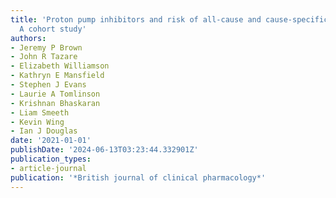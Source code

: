 ```yaml
---
title: 'Proton pump inhibitors and risk of all-cause and cause-specific mortality:
  A cohort study'
authors:
- Jeremy P Brown
- John R Tazare
- Elizabeth Williamson
- Kathryn E Mansfield
- Stephen J Evans
- Laurie A Tomlinson
- Krishnan Bhaskaran
- Liam Smeeth
- Kevin Wing
- Ian J Douglas
date: '2021-01-01'
publishDate: '2024-06-13T03:23:44.332901Z'
publication_types:
- article-journal
publication: '*British journal of clinical pharmacology*'
---
```

